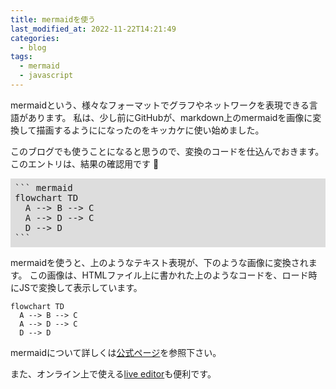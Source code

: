 ```yaml
---
title: mermaidを使う
last_modified_at: 2022-11-22T14:21:49
categories:
  - blog
tags:
  - mermaid
  - javascript
---
```


mermaidという、様々なフォーマットでグラフやネットワークを表現できる言語があります。
私は、少し前にGitHubが、markdown上のmermaidを画像に変換して描画するようにになったのをキッカケに使い始めました。

このブログでも使うことになると思うので、変換のコードを仕込んでおきます。
このエントリは、結果の確認用です 👶

<pre style="background-color: #ddd; padding: 0.5em">
``` mermaid
flowchart TD
  A --> B --> C
  A --> D --> C
  D --> D
```
</pre>

mermaidを使うと、上のようなテキスト表現が、下のような画像に変換されます。
この画像は、HTMLファイル上に書かれた上のようなコードを、ロード時にJSで変換して表示しています。

``` mermaid
flowchart TD
  A --> B --> C
  A --> D --> C
  D --> D
```

mermaidについて詳しくは[公式ページ](https://mermaid-js.github.io/)を参照下さい。

また、オンライン上で使える[live editor](https://mermaid.live)も便利です。
